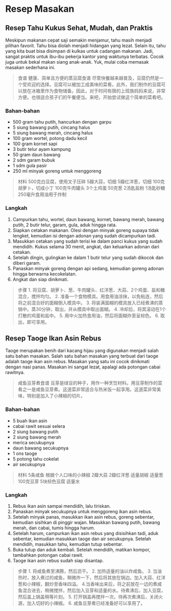 # Resep Masakan

## Resep Tahu Kukus Sehat, Mudah, dan Praktis

Meskipun makanan cepat saji semakin menjamur, tahu masih menjadi pilihan favorit. Tahu bisa diolah menjadi hidangan yang lezat. Selain itu, tahu yang kita buat bisa disimpan di kulkas untuk cadangan makanan. Jadi, sangat praktis untuk ibu-ibu pekerja kantor yang waktunya terbatas. Cocok juga untuk bekal makan siang anak-anak. Yuk, mulai coba memasak masakan sederhana ini.

> 食谱
> 健康、简单且方便的蒸豆腐食谱
> 尽管快餐越来越普及，豆腐仍然是一个受欢迎的选择。豆腐可以被加工成美味的菜肴。此外，我们制作的豆腐可以放在冰箱里作为食物储备。因此，对于时间有限的上班族妈妈来说，非常方便。也很适合孩子们的午餐便当。来吧，开始尝试做这个简单的菜肴吧。

### Bahan-bahan

* 500 gram tahu putih, hancurkan dengan garpu
* 5 siung bawang putih, cincang halus
* 5 siung bawang merah, cincang halus
* 100 gram wortel, potong dadu kecil
* 100 gram kornet sapi
* 3 butir telur ayam kampung
* 50 gram daun bawang
* 2 sdm garam bubuk
* 1 sdm gula pasir
* 250 ml minyak goreng untuk menggoreng

> 材料
> 500克白豆腐，使用叉子压碎
> 5瓣大蒜，切细
> 5瓣红洋葱，切细
> 100克胡萝卜，切成小丁
> 100克牛肉罐头
> 3个土鸡蛋
> 50克葱
> 2汤匙盐粉
> 1汤匙砂糖
> 250毫升食用油用于炸制

### Langkah

1. Campurkan tahu, wortel, daun bawang, kornet, bawang merah, bawang putih, 2 butir telur, garam, gula, aduk hingga rata.
2. Siapkan cetakan makanan. Olesi dengan minyak goreng supaya tidak lengket, kemudian isi dengan adonan yang sudah dicampurkan tadi.
3. Masukkan cetakan yang sudah terisi ke dalam panci kukus yang sudah mendidih. Kukus selama 30 menit, angkat, dan keluarkan adonan dari cetakan.
4. Setelah dingin, gulingkan ke dalam 1 butir telur yang sudah dikocok dan diberi garam.
5. Panaskan minyak goreng dengan api sedang, kemudian goreng adonan hingga berwarna kecokelatan.
6. Angkat dan siap dinikmati.

> 步骤
> 1\. 将豆腐、胡萝卜、葱、牛肉罐头、红洋葱、大蒜、2个鸡蛋、盐和糖混合，搅拌均匀。
> 2\. 准备一个食物模具。用食用油涂抹，以免粘连，然后将之前混合好的面糊倒入模具中。
> 3\. 将装满面糊的模具放入已经煮沸的蒸锅中。蒸30分钟，取出，并从模具中取出面糊。
> 4\. 冷却后，将其滚动在1个打散的鸡蛋和盐中。
> 5\. 用中火加热食用油，然后将面糊炸至呈棕色。
> 6\. 取出，即可享用。

## Resep Taoge Ikan Asin Rebus

Taoge merupakan benih dari kacang hijau yang digunakan menjadi salah satu bahan masakan. Salah satu bahan masakan yang terbuat dari taoge adalah taoge ikan asin rebus. Masakan yang satu ini cocok dinikmati dengan nasi panas. Masakan ini sangat lezat, apalagi ada potongan cabai rawitnya.

> 咸鱼豆芽煮食谱
> 豆芽是绿豆的种子，用作一种烹饪材料。用豆芽制作的菜肴之一是咸鱼豆芽煮。这道菜非常适合与热米饭一起享用。这道菜非常美味，特别是加入了小辣椒的切片。

### Bahan-bahan

* 5 buah ikan asin
* cabai rawit sesuai selera
* 2 siung bawang putih
* 2 siung bawang merah
* merica secukupnya
* daun bawang secukupnya
* 1 ons taoge
* 5 potong tahu cokelat
* air secukupnya

> 材料
> 5条咸鱼
> 根据个人口味的小辣椒
> 2瓣大蒜
> 2瓣红洋葱
> 适量胡椒
> 适量葱
> 100克豆芽
> 5块棕色豆腐
> 适量水

### Langkah

1. Rebus ikan asin sampai mendidih, lalu tiriskan.
2. Panaskan minyak secukupnya untuk menggoreng ikan asin rebus.
3. Setelah minyak panas, masukkan ikan asin rebus, goreng sebentar, kemudian sisihkan di pinggir wajan. Masukkan bawang putih, bawang merah, dan cabai, tumis hingga harum.
4. Setelah harum, campurkan ikan asin rebus yang disisihkan tadi, aduk sebentar, kemudian masukkan taoge dan air secukupnya. Setelah mendidih, masukkan tahu, kemudian tutup sebentar.
5. Buka tutup dan aduk kembali. Setelah mendidih, matikan kompor, tambahkan potongan cabai rawit.
6. Taoge ikan asin rebus sudah siap disantap.

> 步骤
> 1\. 将咸鱼煮至沸腾，然后沥干。
> 2\. 加热适量的油以炸咸鱼。
> 3\. 当油热时，放入煮过的咸鱼，稍微炸一下，然后将其放在锅边。加入大蒜、红洋葱和小辣椒，翻炒至香味四溢。
> 4.当香味出来后，将之前放在一边的煮咸鱼混合进去，稍微搅拌，然后加入豆芽和适量的水。待煮沸后，加入豆腐，然后盖上锅盖稍等片刻。
> 5\. 打开锅盖再搅拌一次。待再次煮沸后，关闭火源，加入切好的小辣椒。
> 6\. 咸鱼豆芽煮已经准备好可以享用了。
